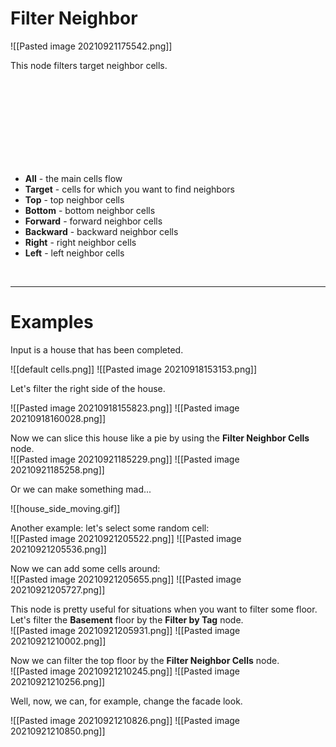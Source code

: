 # **Filter Neighbor** 

![[Pasted image 20210921175542.png]]

This node filters target neighbor cells.  

<br /><br /><br /><br /><br /><br /><br /><br />

- **All** - the main cells flow
- **Target** - cells for which you want to find neighbors
- **Top** - top neighbor cells
- **Bottom** - bottom neighbor cells
- **Forward** - forward neighbor cells
- **Backward** - backward neighbor cells
- **Right** - right neighbor cells
- **Left** - left neighbor cells

<br />

--------

# Examples
Input is a house that has been completed.  

![[default cells.png]]
![[Pasted image 20210918153153.png]]

Let's filter the right side of the house.  

![[Pasted image 20210918155823.png]]
![[Pasted image 20210918160028.png]]

Now we can slice this house like a pie by using the **Filter Neighbor Cells** node.  
![[Pasted image 20210921185229.png]]
![[Pasted image 20210921185258.png]]

Or we can make something mad...  

![[house_side_moving.gif]]

Another example: let's select some random cell:  
![[Pasted image 20210921205522.png]]
![[Pasted image 20210921205536.png]]

Now we can add some cells around:  
![[Pasted image 20210921205655.png]]
![[Pasted image 20210921205727.png]]

This node is pretty useful for situations when you want to filter some floor.  
Let's filter the **Basement** floor by the **Filter by Tag** node.  
![[Pasted image 20210921205931.png]]
![[Pasted image 20210921210002.png]]

Now we can filter the top floor by the **Filter Neighbor Cells** node.  
![[Pasted image 20210921210245.png]]
![[Pasted image 20210921210256.png]]

Well, now, we can, for example, change the facade look.  

![[Pasted image 20210921210826.png]]
![[Pasted image 20210921210850.png]]